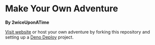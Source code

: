 # Make Your Own Adventure
**By 2wiceUponATime**

[Visit website](https://myoa.deno.dev/) or host your own adventure by forking this repository and setting up a [Deno Deploy](https://dash.deno.com/) project.